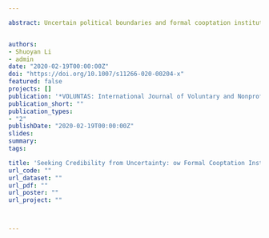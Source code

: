 ```yaml
---

abstract: Uncertain political boundaries and formal cooptation institutions often make NGOs in China self-censor on sensitive issues. A growing body of literature has focused on various strategies NGOs proactively adopt to circumvent formal restrictions and manage the risk of participation. However, a comparative case study from a four-month fieldwork in this paper reveals a previously neglected aspect of state-NGO interaction, i.e., how do NGOs perceive and process the information they get? We find that endorsement outside of the formal institution—a retired official in our case—is not perceived as credible because the retired official does not have to bear the consequence of miscalculation. On the contrary, endorsement from local supervision institution is perceived as credible. Paradoxically, the credibility comes from the institutional design that originally intends to make restriction and monitoring effective. Our study suggests that while NGOs have various ways to seek endorsement, not all of them are perceived as credible. State, as the creator of uncertainty in the first place, is also the ultimate solution for it.


authors:
- Shuoyan Li
- admin
date: "2020-02-19T00:00:00Z"
doi: "https://doi.org/10.1007/s11266-020-00204-x"
featured: false
projects: []
publication: '*VOLUNTAS: International Journal of Voluntary and Nonprofit Organizations*'
publication_short: ""
publication_types:
- "2"
publishDate: "2020-02-19T00:00:00Z"
slides: 
summary:
tags:

title: 'Seeking Credibility from Uncertainty: ow Formal Cooptation Institution Unleashes Outspoken NGOs.'
url_code: ""
url_dataset: ""
url_pdf: ""
url_poster: ""
url_project: ""



---
```

